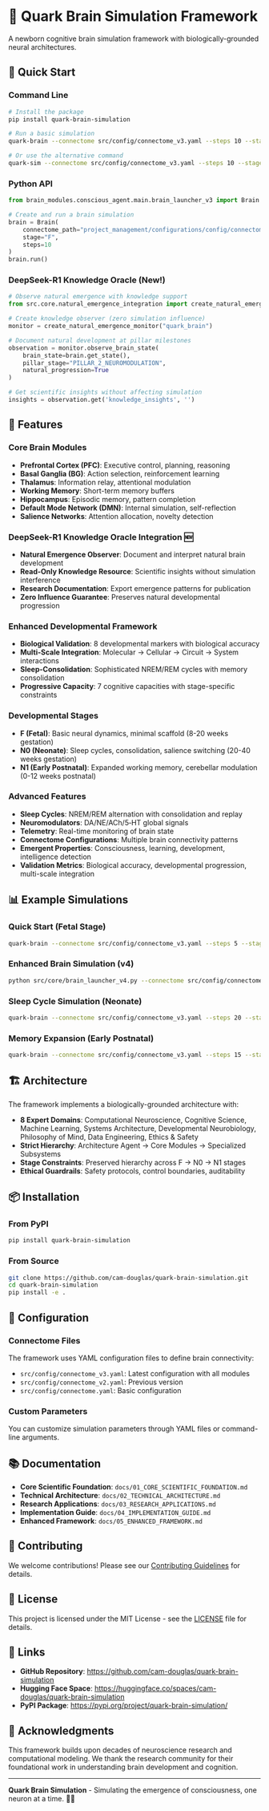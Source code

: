 # 🧠 Quark Brain Simulation Framework

A newborn cognitive brain simulation framework with biologically-grounded neural architectures.

## 🚀 Quick Start

### Command Line
```bash
# Install the package
pip install quark-brain-simulation

# Run a basic simulation
quark-brain --connectome src/config/connectome_v3.yaml --steps 10 --stage F

# Or use the alternative command
quark-sim --connectome src/config/connectome_v3.yaml --steps 10 --stage F
```

### Python API
```python
from brain_modules.conscious_agent.main.brain_launcher_v3 import Brain

# Create and run a brain simulation
brain = Brain(
    connectome_path="project_management/configurations/config/connectome_v3.yaml",
    stage="F",
    steps=10
)
brain.run()
```

### DeepSeek-R1 Knowledge Oracle (New!)
```python
# Observe natural emergence with knowledge support
from src.core.natural_emergence_integration import create_natural_emergence_monitor

# Create knowledge observer (zero simulation influence)
monitor = create_natural_emergence_monitor("quark_brain")

# Document natural development at pillar milestones
observation = monitor.observe_brain_state(
    brain_state=brain.get_state(),
    pillar_stage="PILLAR_2_NEUROMODULATION",
    natural_progression=True
)

# Get scientific insights without affecting simulation
insights = observation.get('knowledge_insights', '')
```

## 🧬 Features

### Core Brain Modules
- **Prefrontal Cortex (PFC)**: Executive control, planning, reasoning
- **Basal Ganglia (BG)**: Action selection, reinforcement learning
- **Thalamus**: Information relay, attentional modulation
- **Working Memory**: Short-term memory buffers
- **Hippocampus**: Episodic memory, pattern completion
- **Default Mode Network (DMN)**: Internal simulation, self-reflection
- **Salience Networks**: Attention allocation, novelty detection

### DeepSeek-R1 Knowledge Oracle Integration 🆕
- **Natural Emergence Observer**: Document and interpret natural brain development
- **Read-Only Knowledge Resource**: Scientific insights without simulation interference
- **Research Documentation**: Export emergence patterns for publication
- **Zero Influence Guarantee**: Preserves natural developmental progression

### Enhanced Developmental Framework
- **Biological Validation**: 8 developmental markers with biological accuracy
- **Multi-Scale Integration**: Molecular → Cellular → Circuit → System interactions
- **Sleep-Consolidation**: Sophisticated NREM/REM cycles with memory consolidation
- **Progressive Capacity**: 7 cognitive capacities with stage-specific constraints

### Developmental Stages
- **F (Fetal)**: Basic neural dynamics, minimal scaffold (8-20 weeks gestation)
- **N0 (Neonate)**: Sleep cycles, consolidation, salience switching (20-40 weeks gestation)
- **N1 (Early Postnatal)**: Expanded working memory, cerebellar modulation (0-12 weeks postnatal)

### Advanced Features
- **Sleep Cycles**: NREM/REM alternation with consolidation and replay
- **Neuromodulators**: DA/NE/ACh/5‑HT global signals
- **Telemetry**: Real-time monitoring of brain state
- **Connectome Configurations**: Multiple brain connectivity patterns
- **Emergent Properties**: Consciousness, learning, development, intelligence detection
- **Validation Metrics**: Biological accuracy, developmental progression, multi-scale integration

## 📊 Example Simulations

### Quick Start (Fetal Stage)
```bash
quark-brain --connectome src/config/connectome_v3.yaml --steps 5 --stage F
```

### Enhanced Brain Simulation (v4)
```bash
python src/core/brain_launcher_v4.py --connectome src/config/connectome_v3.yaml --steps 100 --stage F --log_csv enhanced_metrics.csv --summary
```

### Sleep Cycle Simulation (Neonate)
```bash
quark-brain --connectome src/config/connectome_v3.yaml --steps 20 --stage N0
```

### Memory Expansion (Early Postnatal)
```bash
quark-brain --connectome src/config/connectome_v3.yaml --steps 15 --stage N1
```

## 🏗️ Architecture

The framework implements a biologically-grounded architecture with:

- **8 Expert Domains**: Computational Neuroscience, Cognitive Science, Machine Learning, Systems Architecture, Developmental Neurobiology, Philosophy of Mind, Data Engineering, Ethics & Safety
- **Strict Hierarchy**: Architecture Agent → Core Modules → Specialized Subsystems
- **Stage Constraints**: Preserved hierarchy across F → N0 → N1 stages
- **Ethical Guardrails**: Safety protocols, control boundaries, auditability

## 📦 Installation

### From PyPI
```bash
pip install quark-brain-simulation
```

### From Source
```bash
git clone https://github.com/cam-douglas/quark-brain-simulation.git
cd quark-brain-simulation
pip install -e .
```

## 🔧 Configuration

### Connectome Files
The framework uses YAML configuration files to define brain connectivity:

- `src/config/connectome_v3.yaml`: Latest configuration with all modules
- `src/config/connectome_v2.yaml`: Previous version
- `src/config/connectome.yaml`: Basic configuration

### Custom Parameters
You can customize simulation parameters through YAML files or command-line arguments.

## 📚 Documentation

- **Core Scientific Foundation**: `docs/01_CORE_SCIENTIFIC_FOUNDATION.md`
- **Technical Architecture**: `docs/02_TECHNICAL_ARCHITECTURE.md`
- **Research Applications**: `docs/03_RESEARCH_APPLICATIONS.md`
- **Implementation Guide**: `docs/04_IMPLEMENTATION_GUIDE.md`
- **Enhanced Framework**: `docs/05_ENHANCED_FRAMEWORK.md`

## 🤝 Contributing

We welcome contributions! Please see our [Contributing Guidelines](CONTRIBUTING.md) for details.

## 📄 License

This project is licensed under the MIT License - see the [LICENSE](LICENSE) file for details.

## 🔗 Links

- **GitHub Repository**: https://github.com/cam-douglas/quark-brain-simulation
- **Hugging Face Space**: https://huggingface.co/spaces/cam-douglas/quark-brain-simulation
- **PyPI Package**: https://pypi.org/project/quark-brain-simulation/

## 🙏 Acknowledgments

This framework builds upon decades of neuroscience research and computational modeling. We thank the research community for their foundational work in understanding brain development and cognition.

---

**Quark Brain Simulation** - Simulating the emergence of consciousness, one neuron at a time. 🧠✨
